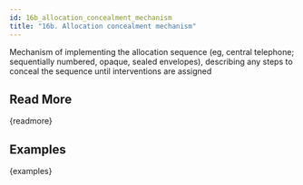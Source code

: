 ```yaml
---
id: 16b_allocation_concealment_mechanism
title: "16b. Allocation concealment mechanism"
---
```

Mechanism of implementing the allocation sequence (eg, central telephone; sequentially numbered, opaque, sealed envelopes), describing any steps to conceal the sequence until interventions are assigned

## Read More

{readmore}

## Examples

{examples}